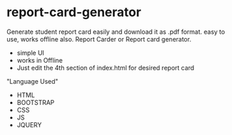 # report-card-generator
Generate student report card easily and download it as .pdf format. easy to use, works offline also. Report Carder or Report card generator.

- simple UI
- works in Offline
- Just edit the 4th section of index.html for desired report card

"Language Used"

- HTML
- BOOTSTRAP 
- CSS
- JS
- JQUERY


